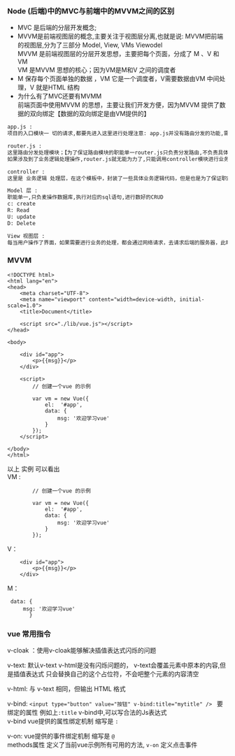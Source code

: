### Node (后端)中的MVC与前端中的MVVM之间的区别

+ MVC 是后端的分层开发概念;
+ MVVM是前端视图层的概念,主要关注于视图层分离,也就是说: MVVM把前端的视图层,分为了三部分
    Model, View, VMs Viewodel  
    MVVM 是前端视图层的分层开发思想，主要把每个页面，分成了 M 、V 和VM   
    VM 是MVVM 思想的核心；因为VM是M和V 之间的调度者
+ M 保存每个页面单独的数据 ，VM 它是一个调度者，V需要数据由VM 中间处理，V 就是HTML 结构
+ 为什么有了MVC还要有MVMM   
    前端页面中使用MVVM 的思想，主要让我们开发方便，因为MVVM 提供了数据的双向绑定【数据的双向绑定是由VM提供的】

 

```tex
app.js :   
项目的入口模块一 切的请求,都要先进入这里进行处理注意: app.js并没有路由分发的功能,需要调用router.js模块进行路由的分发处理

router.js :
这里路由分发处理模块；【为了保证路由模块的职能单一router.js只负责分发路由,不负责具体业务逻辑的处理】
如果涉及到了业务逻辑处理操作,router.js就无能为力了,只能调用controller模块进行业务逻辑处理

controller :
这里是 业务逻辑 处理层，在这个模板中，封装了一些具体业务逻辑代码，但是也是为了保证职能单一，此模块只负责处理业务，不负责处理数据的crud，如果涉及数据的crud，需要调用model层

Model 层 :
职能单一,只负麦操作数据库,执行对应的sql语句,进行数好的CRUD
c: create
R: Read
U: update
D: Delete

View 视图层 :
每当用户操作了界面，如果需要进行业务的处理，都会通过网络请求，去请求后端的服务器，此时，我们的这个请求，就会被 后端 的APP.js 监听到请求
```



### MVVM


```
<!DOCTYPE html>
<html lang="en">
<head>
    <meta charset="UTF-8">
    <meta name="viewport" content="width=device-width, initial-scale=1.0">
    <title>Document</title>

    <script src="./lib/vue.js"></script>
</head>

<body>

    <div id="app">
        <p>{{msg}}</p>
    </div>
    
    <script>
        // 创建一个vue 的示例
        
        var vm = new Vue({
            el:  '#app', 
            data: {
                msg: '欢迎学习vue'
            }
        });
    </script>

</body>
</html>

```

以上 实例 可以看出  
 VM : 

```
        // 创建一个vue 的示例
        
        var vm = new Vue({
            el:  '#app', 
            data: {
                msg: '欢迎学习vue'
            }
        });
```

V：

```
    <div id="app">
        <p>{{msg}}</p>
    </div>
```

M：

```
 data: {
  	 msg: '欢迎学习vue'
       }
```





### vue 常用指令

v-cloak ：使用v-cloak能够解决插值表达式闪烁的问题

v-text:  默认v-text v-html是没有闪烁问题的， v-text会覆盖元素中原本的内容,但是插值表达式 只会替换自己的这个占位符，不会吧整个元素的内容清空 

v-html:  与 v-text 相同，但输出 HTML 格式

v-bind:  `<input type="button" value="按钮" v-bind:title="mytitle" /> ` 要绑定的属性 例如上`:title`   v-bind中,可以写合法的Js表达式  
v-bind vue提供的属性绑定机制  缩写是  `: `

v-on:  vue提供的事件绑定机制 缩写是 `@ `  
methods属性 定义了当前vue示例所有可用的方法, `v-on` 定义点击事件

 